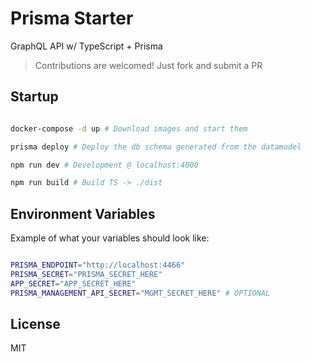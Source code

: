 # Prisma Starter

GraphQL API w/ TypeScript + Prisma

> Contributions are welcomed! Just fork and submit a PR

## Startup

```bash

docker-compose -d up # Download images and start them

prisma deploy # Deploy the db schema generated from the datamodel

npm run dev # Development @ localhost:4000

npm run build # Build TS -> ./dist

```

## Environment Variables

Example of what your variables should look like:

```bash

PRISMA_ENDPOINT="http://localhost:4466"
PRISMA_SECRET="PRISMA_SECRET_HERE"
APP_SECRET="APP_SECRET_HERE"
PRISMA_MANAGEMENT_API_SECRET="MGMT_SECRET_HERE" # OPTIONAL

```

## License

MIT
